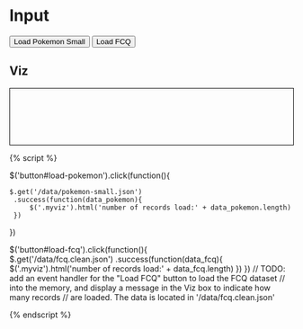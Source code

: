 # Input

<button id="load-pokemon">Load Pokemon Small</button>
<button id="load-fcq">Load FCQ</button>

## Viz

<div class="myviz" style="width:100%; height:100px; border: 1px black solid;">
</div>

{% script %}

$('button#load-pokemon').click(function(){    

    $.get('/data/pokemon-small.json')
     .success(function(data_pokemon){
         $('.myviz').html('number of records load:' + data_pokemon.length)
     })
})

$('button#load-fcq').click(function(){    
    $.get('/data/fcq.clean.json')
     .success(function(data_fcq){
         $('.myviz').html('number of records load:' + data_fcq.length)
     })
})
// TODO: add an event handler for the "Load FCQ" button to load the FCQ dataset
// into the memory, and display a message in the Viz box to indicate how many records
// are loaded. The data is located in '/data/fcq.clean.json'

{% endscript %}
